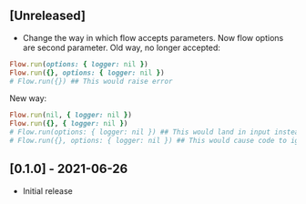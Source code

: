 ## [Unreleased]

- Change the way in which flow accepts parameters. Now flow options are second parameter.
Old way, no longer accepted:
```ruby
Flow.run(options: { logger: nil })
Flow.run({}, options: { logger: nil })
# Flow.run({}) ## This would raise error
```

New way:
```ruby
Flow.run(nil, { logger: nil })
Flow.run({}, { logger: nil })
# Flow.run(options: { logger: nil }) ## This would land in input instead of options
# Flow.run({}, options: { logger: nil }) ## This would cause code to ignore options
```

## [0.1.0] - 2021-06-26

- Initial release

